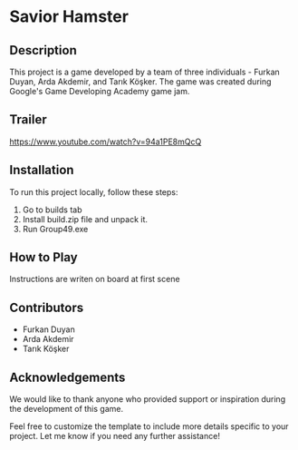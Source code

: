 # Savior Hamster

## Description
This project is a game developed by a team of three individuals - Furkan Duyan, Arda Akdemir, and Tarık Köşker. The game was created during Google's Game Developing Academy game jam.

## Trailer
https://www.youtube.com/watch?v=94a1PE8mQcQ

## Installation
To run this project locally, follow these steps:
1. Go to builds tab
2. Install build.zip file and unpack it.
3. Run Group49.exe

## How to Play
Instructions are writen on board at first scene

## Contributors
- Furkan Duyan
- Arda Akdemir
- Tarık Köşker

## Acknowledgements
We would like to thank anyone who provided support or inspiration during the development of this game.

Feel free to customize the template to include more details specific to your project. Let me know if you need any further assistance!
